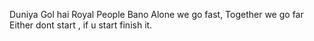 Duniya Gol hai
Royal People Bano
Alone we go fast, Together we go far
Either dont start , if u start finish it.